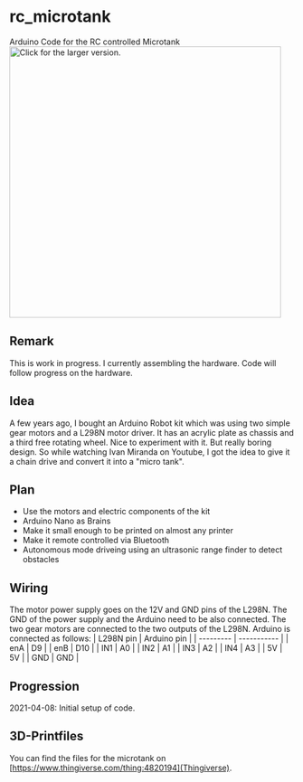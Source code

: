 # rc_microtank
Arduino Code for the RC controlled Microtank
<a href="https://drive.google.com/uc?export=view&id=1334GY6rUDta5F0j1D3IIxgwWuF2fBBTM"><img src="https://drive.google.com/uc?export=view&id=1334GY6rUDta5F0j1D3IIxgwWuF2fBBTM" style="width: 480px; max-width: 100%; height: auto" title="Click for the larger version." /></a>

## Remark
This is work in progress. I currently assembling the hardware. Code will follow progress on the hardware.

## Idea
A few years ago, I bought an Arduino Robot kit which was using two simple gear motors and a L298N motor driver.
It has an acrylic plate as chassis and a third free rotating wheel. Nice to experiment with it. But really 
boring design. So while watching Ivan Miranda on Youtube, I got the idea to give it a chain drive and convert it 
into a "micro tank".

## Plan
- Use the motors and electric components of the kit
- Arduino Nano as Brains
- Make it small enough to be printed on almost any printer
- Make it remote controlled via Bluetooth
- Autonomous mode driveing using an ultrasonic range finder to detect obstacles

## Wiring
The motor power supply goes on the 12V and GND pins of the L298N. The GND of the power supply and the Arduino need to be also connected.
The two gear motors are connected to the two outputs of the L298N.
Arduino is connected as follows:
| L298N pin | Arduino pin |
| --------- | ----------- |
| enA       | D9          |
| enB       | D10         |
| IN1       | A0          |
| IN2       | A1          |
| IN3       | A2          |
| IN4       | A3          |
| 5V        | 5V          |
| GND       | GND         |




## Progression
2021-04-08: Initial setup of code. 

## 3D-Printfiles
You can find the files for the microtank on [https://www.thingiverse.com/thing:4820194](Thingiverse).
